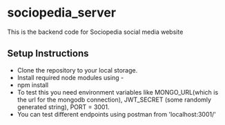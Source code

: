 # sociopedia_server
This is the backend code for Sociopedia social media website

## Setup Instructions

- Clone the repository to your local storage.
- Install required node modules using -
- npm install
- To test this you need environment variables like MONGO_URL(which is the url for the mongodb connection), JWT_SECRET (some randomly generated string), PORT = 3001.
- You can test different endpoints using postman from 'localhost:3001/'
